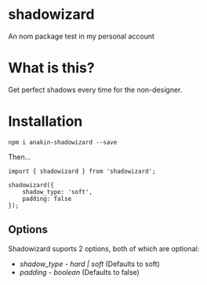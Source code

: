 
# shadowizard
An nom package test in my personal account

# What is this?

Get perfect shadows every time for the non-designer.

# Installation 

`npm i anakin-shadowizard --save`

Then...

```
import { shadowizard } from 'shadowizard';

shadowizard({
    shadow_type: 'soft',
    padding: false
});
```

## Options

Shadowizard suports 2 options, both of which are optional:

* *shadow_type* - _hard | soft_ (Defaults to soft)
* *padding* - _boolean_ (Defaults to false) 

